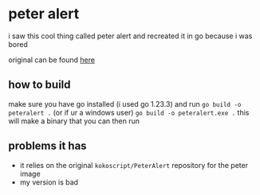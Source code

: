 # peter alert
i saw this cool thing called peter alert and recreated it in go
because i was bored

original can be found [here](https://github.com/kokoscript/PeterAlert)

## how to build
make sure you have go installed (i used go 1.23.3) and run
`go build -o peteralert .`
(or if ur a windows user)
`go build -o peteralert.exe .`
this will make a binary that you can then run

## problems it has
- it relies on the original `kokoscript/PeterAlert` repository for the peter image
- my version is bad
